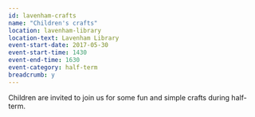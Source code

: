 ```yaml
---
id: lavenham-crafts
name: "Children's crafts"
location: lavenham-library
location-text: Lavenham Library
event-start-date: 2017-05-30
event-start-time: 1430
event-end-time: 1630
event-category: half-term
breadcrumb: y
---
```


Children are invited to join us for some fun and simple crafts during half-term.
